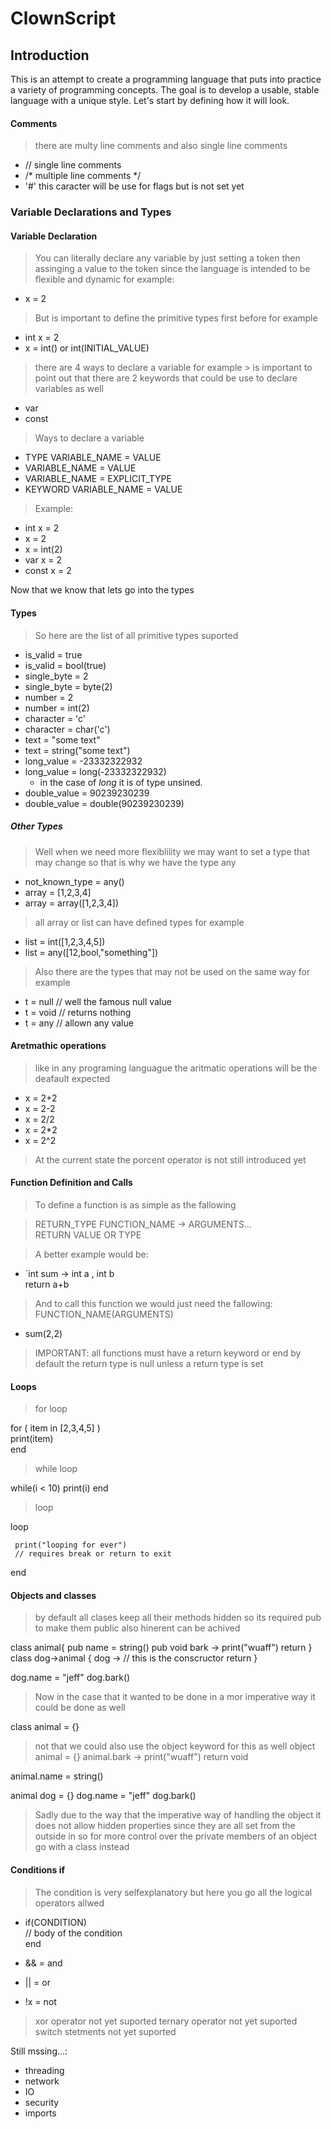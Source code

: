 
# ClownScript

## Introduction

This is an attempt to create a programming language that puts into practice a variety of programming concepts. The goal is to develop a usable, stable language with a unique style. Let's start by defining how it will look.

#### Comments 

> there are multy line comments and also single line comments 

- // single line comments 
- /* multiple line comments */
- \'#' this caracter will be use for flags but is not set yet  

### Variable Declarations and Types

#### Variable Declaration
> You can literally declare any variable 
> by just setting a token then assinging a value
> to the token since the language is intended to be
> flexible and dynamic for example: 

- x = 2

> But is important to define the primitive types first before for example 
- int x = 2 
- x = int() or int(INITIAL_VALUE)

> there are 4 ways to declare a variable for example 
    > is important to point out that there are 2 keywords that could be use to declare variables as well 
- var
- const

> Ways to declare a variable 

- TYPE VARIABLE_NAME = VALUE
- VARIABLE_NAME = VALUE
- VARIABLE_NAME = EXPLICIT_TYPE
- KEYWORD VARIABLE_NAME = VALUE

> Example: 

- int x = 2
- x = 2
- x = int(2) 
- var x = 2
- const x = 2


Now that we know that lets go into the types 
#### Types
> So here are the list of all primitive types suported 

- is_valid = true 
- is_valid = bool(true) 
- single_byte = 2
- single_byte = byte(2)
- number = 2
- number = int(2)
- character = 'c'
- character = char('c')
- text = "some text"
- text = string("some text")
- long_value = -23332322932
- long_value = long(-23332322932)
	+ in the case of *long* it is of type unsined. 
- double_value = 90239230239
- double_value = double(90239230239)

##### Other Types 

> Well when we need more flexiblility we may want to set a type that may change so that is why we have the type any 

- not_known_type = any()
- array = [1,2,3,4]
- array = array([1,2,3,4])
> all array or list can have defined types for example 
- list = int([1,2,3,4,5])
- list = any([12,bool,"something"])

> Also there are the types that may not be used on the same way for example 

- t = null  // well the famous null value
- t = void // returns nothing
- t = any // allown any value


#### Aretmathic operations
> like in any programing languague the aritmatic operations will be the deafault expected 

- x = 2+2
- x = 2-2
- x = 2/2
- x = 2*2
- x = 2^2

> At the current state the porcent operator is not still introduced yet 


#### Function Definition and Calls 

> To define a function is as simple as the fallowing 

> RETURN_TYPE FUNCTION_NAME -> ARGUMENTS...  
RETURN VALUE OR TYPE

> A better example would be: 

- `int sum -> int a , int b  
return a+b 

> And to call this function we would just need the fallowing: 
> FUNCTION_NAME(ARGUMENTS)

- sum(2,2)

> IMPORTANT: all functions must have a return keyword or end by default the return type is null unless a return type is set 



#### Loops 

> for loop 

for ( item in [2,3,4,5] )  
print(item)  
end

> while loop

while(i < 10)
	print(i)
end

> loop 

loop 

	 print("looping for ever")
	 // requires break or return to exit
end

#### Objects and classes 

> by default all clases keep all their methods hidden so its required pub to make them public also hinerent can be achived

class animal{
	pub name = string() 
	pub void bark ->
		print("wuaff")
	return
}
class dog->animal
{
	dog -> 
		// this is the conscructor
	return 
}

dog.name = "jeff"
dog.bark() 

> Now in the case that it wanted to be done in a mor imperative way it could be done as well 


class animal = {} 
> not that we could also use the object keyword for this as well
> object animal = {} 
animal.bark -> 
		print("wuaff")
return void

animal.name = string() 

animal dog = {} 
dog.name = "jeff"
dog.bark() 
> Sadly due to the way that the imperative way of handling the object it does not allow hidden properties since they are all set from the outside in so for more control over the private members of an object go with a class instead


#### Conditions if 

> The condition is very selfexplanatory but here you go  all the logical operators allwed 

- if(CONDITION)  
// body of the condition  
end 

- && = and 
- || = or
- !x = not

> xor operator not yet suported
> ternary operator not yet suported
> switch stetments not yet suported


Still mssing...: 
- threading
- network
- IO
- security 
- imports 
